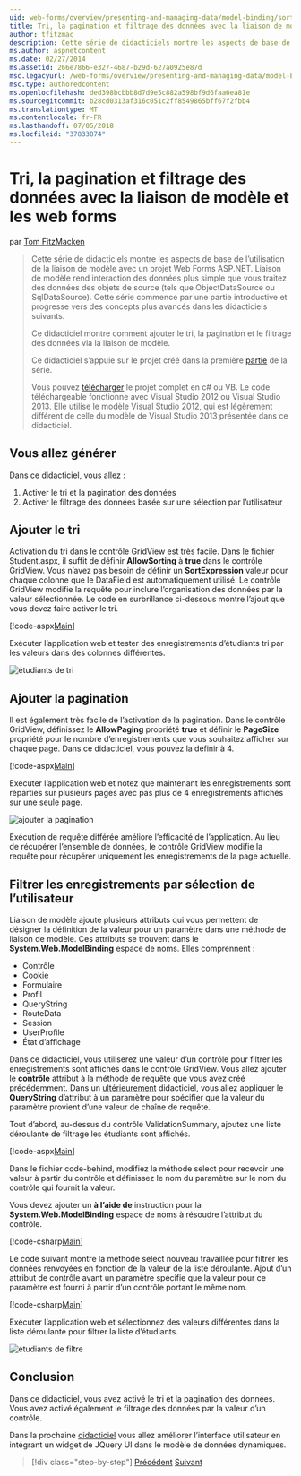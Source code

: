 ```yaml
---
uid: web-forms/overview/presenting-and-managing-data/model-binding/sorting-paging-and-filtering-data
title: Tri, la pagination et filtrage des données avec la liaison de modèle et les web forms | Microsoft Docs
author: tfitzmac
description: Cette série de didacticiels montre les aspects de base de l’utilisation de la liaison de modèle avec un projet Web Forms ASP.NET. Liaison de modèle rend l’interaction des données plus simple-...
ms.author: aspnetcontent
ms.date: 02/27/2014
ms.assetid: 266e7866-e327-4687-b29d-627a0925e87d
msc.legacyurl: /web-forms/overview/presenting-and-managing-data/model-binding/sorting-paging-and-filtering-data
msc.type: authoredcontent
ms.openlocfilehash: ded398bcbbb8d7d9e5c882a598bf9d6faa6ea81e
ms.sourcegitcommit: b28cd0313af316c051c2ff8549865bff67f2fbb4
ms.translationtype: MT
ms.contentlocale: fr-FR
ms.lasthandoff: 07/05/2018
ms.locfileid: "37833874"
---
```

<a name="sorting-paging-and-filtering-data-with-model-binding-and-web-forms"></a>Tri, la pagination et filtrage des données avec la liaison de modèle et les web forms
====================
par [Tom FitzMacken](https://github.com/tfitzmac)

> Cette série de didacticiels montre les aspects de base de l’utilisation de la liaison de modèle avec un projet Web Forms ASP.NET. Liaison de modèle rend interaction des données plus simple que vous traitez des données des objets de source (tels que ObjectDataSource ou SqlDataSource). Cette série commence par une partie introductive et progresse vers des concepts plus avancés dans les didacticiels suivants.
> 
> Ce didacticiel montre comment ajouter le tri, la pagination et le filtrage des données via la liaison de modèle.
> 
> Ce didacticiel s’appuie sur le projet créé dans la première [partie](retrieving-data.md) de la série.
> 
> Vous pouvez [télécharger](https://go.microsoft.com/fwlink/?LinkId=286116) le projet complet en c# ou VB. Le code téléchargeable fonctionne avec Visual Studio 2012 ou Visual Studio 2013. Elle utilise le modèle Visual Studio 2012, qui est légèrement différent de celle du modèle de Visual Studio 2013 présentée dans ce didacticiel.


## <a name="what-youll-build"></a>Vous allez générer

Dans ce didacticiel, vous allez :

1. Activer le tri et la pagination des données
2. Activer le filtrage des données basée sur une sélection par l’utilisateur

## <a name="add-sorting"></a>Ajouter le tri

Activation du tri dans le contrôle GridView est très facile. Dans le fichier Student.aspx, il suffit de définir **AllowSorting** à **true** dans le contrôle GridView. Vous n’avez pas besoin de définir un **SortExpression** valeur pour chaque colonne que le DataField est automatiquement utilisé. Le contrôle GridView modifie la requête pour inclure l’organisation des données par la valeur sélectionnée. Le code en surbrillance ci-dessous montre l’ajout que vous devez faire activer le tri.

[!code-aspx[Main](sorting-paging-and-filtering-data/samples/sample1.aspx?highlight=5)]

Exécuter l’application web et tester des enregistrements d’étudiants tri par les valeurs dans des colonnes différentes.

![étudiants de tri](sorting-paging-and-filtering-data/_static/image2.png)

## <a name="add-paging"></a>Ajouter la pagination

Il est également très facile de l’activation de la pagination. Dans le contrôle GridView, définissez le **AllowPaging** propriété **true** et définir le **PageSize** propriété pour le nombre d’enregistrements que vous souhaitez afficher sur chaque page. Dans ce didacticiel, vous pouvez la définir à 4.

[!code-aspx[Main](sorting-paging-and-filtering-data/samples/sample2.aspx?highlight=5)]

Exécuter l’application web et notez que maintenant les enregistrements sont réparties sur plusieurs pages avec pas plus de 4 enregistrements affichés sur une seule page.

![ajouter la pagination](sorting-paging-and-filtering-data/_static/image4.png)

Exécution de requête différée améliore l’efficacité de l’application. Au lieu de récupérer l’ensemble de données, le contrôle GridView modifie la requête pour récupérer uniquement les enregistrements de la page actuelle.

## <a name="filter-records-by-user-selection"></a>Filtrer les enregistrements par sélection de l’utilisateur

Liaison de modèle ajoute plusieurs attributs qui vous permettent de désigner la définition de la valeur pour un paramètre dans une méthode de liaison de modèle. Ces attributs se trouvent dans le **System.Web.ModelBinding** espace de noms. Elles comprennent :

- Contrôle
- Cookie
- Formulaire
- Profil
- QueryString
- RouteData
- Session
- UserProfile
- État d’affichage

Dans ce didacticiel, vous utiliserez une valeur d’un contrôle pour filtrer les enregistrements sont affichés dans le contrôle GridView. Vous allez ajouter le **contrôle** attribut à la méthode de requête que vous avez créé précédemment. Dans un [ultérieurement](using-query-string-values-to-retrieve-data.md) didacticiel, vous allez appliquer le **QueryString** d’attribut à un paramètre pour spécifier que la valeur du paramètre provient d’une valeur de chaîne de requête.

Tout d’abord, au-dessus du contrôle ValidationSummary, ajoutez une liste déroulante de filtrage les étudiants sont affichés.

[!code-aspx[Main](sorting-paging-and-filtering-data/samples/sample3.aspx?highlight=3-11)]

Dans le fichier code-behind, modifiez la méthode select pour recevoir une valeur à partir du contrôle et définissez le nom du paramètre sur le nom du contrôle qui fournit la valeur.

Vous devez ajouter un **à l’aide de** instruction pour la **System.Web.ModelBinding** espace de noms à résoudre l’attribut du contrôle.

[!code-csharp[Main](sorting-paging-and-filtering-data/samples/sample4.cs)]

Le code suivant montre la méthode select nouveau travaillée pour filtrer les données renvoyées en fonction de la valeur de la liste déroulante. Ajout d’un attribut de contrôle avant un paramètre spécifie que la valeur pour ce paramètre est fourni à partir d’un contrôle portant le même nom.

[!code-csharp[Main](sorting-paging-and-filtering-data/samples/sample5.cs)]

Exécuter l’application web et sélectionnez des valeurs différentes dans la liste déroulante pour filtrer la liste d’étudiants.

![étudiants de filtre](sorting-paging-and-filtering-data/_static/image6.png)

## <a name="conclusion"></a>Conclusion

Dans ce didacticiel, vous avez activé le tri et la pagination des données. Vous avez activé également le filtrage des données par la valeur d’un contrôle.

Dans la prochaine [didacticiel](integrating-jquery-ui.md) vous allez améliorer l’interface utilisateur en intégrant un widget de JQuery UI dans le modèle de données dynamiques.

> [!div class="step-by-step"]
> [Précédent](updating-deleting-and-creating-data.md)
> [Suivant](integrating-jquery-ui.md)
